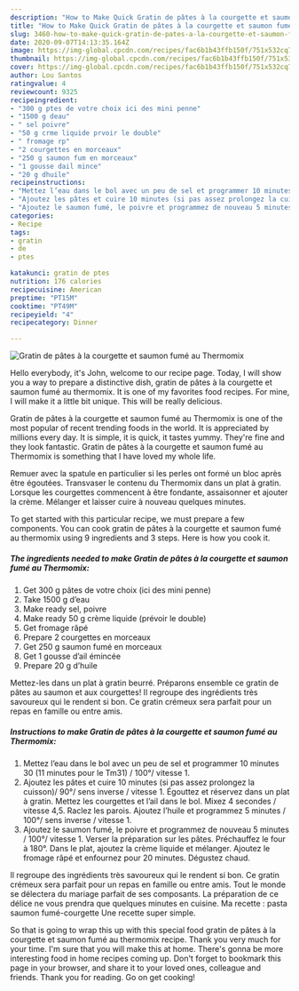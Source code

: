 ```yaml
---
description: "How to Make Quick Gratin de pâtes à la courgette et saumon fumé au Thermomix"
title: "How to Make Quick Gratin de pâtes à la courgette et saumon fumé au Thermomix"
slug: 3460-how-to-make-quick-gratin-de-pates-a-la-courgette-et-saumon-fume-au-thermomix
date: 2020-09-07T14:13:35.164Z
image: https://img-global.cpcdn.com/recipes/fac6b1b43ffb150f/751x532cq70/gratin-de-pates-a-la-courgette-et-saumon-fume-au-thermomix-photo-principale-de-la-recette.jpg
thumbnail: https://img-global.cpcdn.com/recipes/fac6b1b43ffb150f/751x532cq70/gratin-de-pates-a-la-courgette-et-saumon-fume-au-thermomix-photo-principale-de-la-recette.jpg
cover: https://img-global.cpcdn.com/recipes/fac6b1b43ffb150f/751x532cq70/gratin-de-pates-a-la-courgette-et-saumon-fume-au-thermomix-photo-principale-de-la-recette.jpg
author: Lou Santos
ratingvalue: 4
reviewcount: 9325
recipeingredient:
- "300 g ptes de votre choix ici des mini penne"
- "1500 g deau"
- " sel poivre"
- "50 g crme liquide prvoir le double"
- " fromage rp"
- "2 courgettes en morceaux"
- "250 g saumon fum en morceaux"
- "1 gousse dail mince"
- "20 g dhuile"
recipeinstructions:
- "Mettez l’eau dans le bol avec un peu de sel et programmer 10 minutes 30 (11 minutes pour le Tm31) / 100°/ vitesse 1."
- "Ajoutez les pâtes et cuire 10 minutes (si pas assez prolongez la cuisson)/ 90°/ sens inverse / vitesse 1. Égouttez et réservez dans un plat à gratin. Mettez les courgettes et l’ail dans le bol. Mixez 4 secondes / vitesse 4,5. Raclez les parois. Ajoutez l’huile et programmez 5 minutes / 100°/ sens inverse / vitesse 1."
- "Ajoutez le saumon fumé, le poivre et programmez de nouveau 5 minutes / 100°/ vitesse 1. Verser la préparation sur les pâtes. Préchauffez le four à 180°. Dans le plat, ajoutez la crème liquide et mélanger. Ajoutez le fromage râpé et enfournez pour 20 minutes. Dégustez chaud."
categories:
- Recipe
tags:
- gratin
- de
- ptes

katakunci: gratin de ptes 
nutrition: 176 calories
recipecuisine: American
preptime: "PT15M"
cooktime: "PT49M"
recipeyield: "4"
recipecategory: Dinner

---
```



![Gratin de pâtes à la courgette et saumon fumé au Thermomix](https://img-global.cpcdn.com/recipes/fac6b1b43ffb150f/751x532cq70/gratin-de-pates-a-la-courgette-et-saumon-fume-au-thermomix-photo-principale-de-la-recette.jpg)

Hello everybody, it's John, welcome to our recipe page. Today, I will show you a way to prepare a distinctive dish, gratin de pâtes à la courgette et saumon fumé au thermomix. It is one of my favorites food recipes. For mine, I will make it a little bit unique. This will be really delicious.

Gratin de pâtes à la courgette et saumon fumé au Thermomix is one of the most popular of recent trending foods in the world. It is appreciated by millions every day. It is simple, it is quick, it tastes yummy. They're fine and they look fantastic. Gratin de pâtes à la courgette et saumon fumé au Thermomix is something that I have loved my whole life.

Remuer avec la spatule en particulier si les perles ont formé un bloc après être égoutées. Transvaser le contenu du Thermomix dans un plat à gratin. Lorsque les courgettes commencent à être fondante, assaisonner et ajouter la crème. Mélanger et laisser cuire à nouveau quelques minutes.


To get started with this particular recipe, we must prepare a few components. You can cook gratin de pâtes à la courgette et saumon fumé au thermomix using 9 ingredients and 3 steps. Here is how you cook it.

<!--inarticleads1-->

##### The ingredients needed to make Gratin de pâtes à la courgette et saumon fumé au Thermomix:

1. Get 300 g pâtes de votre choix (ici des mini penne)
1. Take 1500 g d’eau
1. Make ready  sel, poivre
1. Make ready 50 g crème liquide (prévoir le double)
1. Get  fromage râpé
1. Prepare 2 courgettes en morceaux
1. Get 250 g saumon fumé en morceaux
1. Get 1 gousse d’ail émincée
1. Prepare 20 g d’huile


Mettez-les dans un plat à gratin beurré. Préparons ensemble ce gratin de pâtes au saumon et aux courgettes! Il regroupe des ingrédients très savoureux qui le rendent si bon. Ce gratin crémeux sera parfait pour un repas en famille ou entre amis. 

<!--inarticleads2-->

##### Instructions to make Gratin de pâtes à la courgette et saumon fumé au Thermomix:

1. Mettez l’eau dans le bol avec un peu de sel et programmer 10 minutes 30 (11 minutes pour le Tm31) / 100°/ vitesse 1.
1. Ajoutez les pâtes et cuire 10 minutes (si pas assez prolongez la cuisson)/ 90°/ sens inverse / vitesse 1. Égouttez et réservez dans un plat à gratin. Mettez les courgettes et l’ail dans le bol. Mixez 4 secondes / vitesse 4,5. Raclez les parois. Ajoutez l’huile et programmez 5 minutes / 100°/ sens inverse / vitesse 1.
1. Ajoutez le saumon fumé, le poivre et programmez de nouveau 5 minutes / 100°/ vitesse 1. Verser la préparation sur les pâtes. Préchauffez le four à 180°. Dans le plat, ajoutez la crème liquide et mélanger. Ajoutez le fromage râpé et enfournez pour 20 minutes. Dégustez chaud.


Il regroupe des ingrédients très savoureux qui le rendent si bon. Ce gratin crémeux sera parfait pour un repas en famille ou entre amis. Tout le monde se délectera du mariage parfait de ses composants. La préparation de ce délice ne vous prendra que quelques minutes en cuisine. Ma recette : pasta saumon fumé-courgette Une recette super simple. 

So that is going to wrap this up with this special food gratin de pâtes à la courgette et saumon fumé au thermomix recipe. Thank you very much for your time. I'm sure that you will make this at home. There's gonna be more interesting food in home recipes coming up. Don't forget to bookmark this page in your browser, and share it to your loved ones, colleague and friends. Thank you for reading. Go on get cooking!
